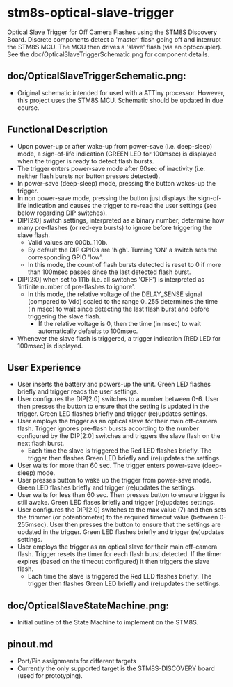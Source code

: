 # stm8s-optical-slave-trigger
Optical Slave Trigger for Off Camera Flashes using the STM8S Discovery Board. Discrete components detect a 'master' flash going off and interrupt the STM8S MCU. The MCU then drives a 'slave' flash (via an optocoupler). See the doc/OpticalSlaveTriggerSchematic.png for component details.

## doc/OpticalSlaveTriggerSchematic.png:
- Original schematic intended for used with a ATTiny processor. However, this project uses the STM8S MCU. Schematic should be updated in due course.

## Functional Description
- Upon power-up or after wake-up from power-save (i.e. deep-sleep) mode, a sign-of-life indication (GREEN LED for 100msec) is displayed when the trigger is ready to detect flash bursts.
- The trigger enters power-save mode after 60sec of inactivity (i.e. neither flash bursts nor button presses detected).
- In power-save (deep-sleep) mode, pressing the button wakes-up the trigger.
- In non power-save mode, pressing the button just displays the sign-of-life indication and causes the trigger to re-read the user settings (see below regarding DIP switches).
- DIP[2:0] switch settings, interpreted as a binary number, determine how many pre-flashes (or red-eye bursts) to ignore before triggering the slave flash.
  - Valid values are 000b..110b.
  - By default the DIP GPIOs are 'high'. Turning 'ON' a switch sets the corresponding GPIO 'low'.
  - In this mode, the count of flash bursts detected is reset to 0 if more than 100msec passes since the last detected flash burst.
- DIP[2:0] when set to 111b (i.e. all switches 'OFF') is interpreted as 'infinite number of pre-flashes to ignore'.
  - In this mode, the relative voltage of the DELAY_SENSE signal (compared to Vdd) scaled to the range 0..255 determines the time (in msec) to wait since detecting the last flash burst and before triggering the slave flash.
    - If the relative voltage is 0, then the time (in msec) to wait automatically defaults to 100msec.
- Whenever the slave flash is triggered, a trigger indication (RED LED for 100msec) is displayed.

## User Experience
- User inserts the battery and powers-up the unit. Green LED flashes briefly and trigger reads the user settings.
- User configures the DIP[2:0] switches to a number between 0-6. User then presses the button to ensure that the setting is updated in the trigger. Green LED flashes briefly and trigger (re)updates settings.
- User employs the trigger as an optical slave for their main off-camera flash. Trigger ignores pre-flash bursts according to the number configured by the DIP[2:0] switches and triggers the slave flash on the next flash burst.
  - Each time the slave is triggered the Red LED flashes briefly. The trigger then flashes Green LED briefly and (re)updates the settings.
- User waits for more than 60 sec. The trigger enters power-save (deep-sleep) mode.
- User presses button to wake up the trigger from power-save mode. Green LED flashes briefly and trigger (re)updates the settings.
- User waits for less than 60 sec. Then presses button to ensure trigger is still awake. Green LED flases briefly and trigger (re)updates settings.
- User configures the DIP[2:0] switches to the max value (7) and then sets the trimmer (or potentiometer) to the required timeout value (between 0-255msec). User then presses the button to ensure that the settings are updated in the trigger. Green LED flashes briefly and trigger (re)updates settings.
- User employs the trigger as an optical slave for their main off-camera flash. Trigger resets the timer for each flash burst detected. If the timer expires (based on the timeout configured) it then triggers the slave flash.
  - Each time the slave is triggered the Red LED flashes briefly. The trigger then flashes Green LED briefly and (re)updates the settings.

## doc/OpticalSlaveStateMachine.png:
- Initial outline of the State Machine to implement on the STM8S.

## pinout.md
- Port/Pin assignments for different targets
- Currently the only supported target is the STM8S-DISCOVERY board (used for prototyping).
